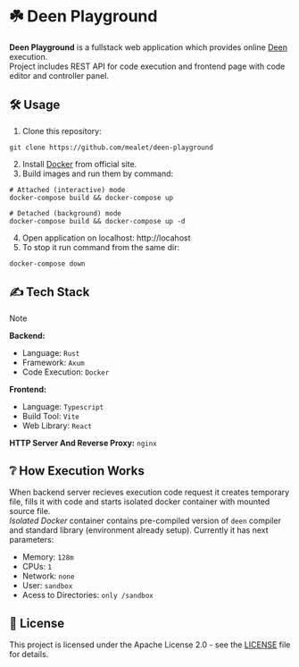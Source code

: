 # ☘️ Deen Playground
**Deen Playground** is a fullstack web application which provides online [Deen](https://github.com/mealet/deen) execution. <br/>
Project includes REST API for code execution and frontend page with code editor and controller panel.

## 🛠️ Usage
1. Clone this repository:
```
git clone https://github.com/mealet/deen-playground
```
2. Install [Docker](https://www.docker.com/) from official site.
3. Build images and run them by command:
```command
# Attached (interactive) mode
docker-compose build && docker-compose up

# Detached (background) mode
docker-compose build && docker-compose up -d
```
4. Open application on localhost: http://locahost
5. To stop it run command from the same dir:
```
docker-compose down
```

## ✍️ Tech Stack
> [!NOTE]
> **Backend:**
> - Language: `Rust`
> - Framework: `Axum`
> - Code Execution: `Docker`
>
> **Frontend:**
> - Language: `Typescript`
> - Build Tool: `Vite`
> - Web Library: `React`
>
> **HTTP Server And Reverse Proxy:** `nginx`

## ❔ How Execution Works
When backend server recieves execution code request it creates temporary file, fills it with code and starts isolated docker container with mounted source file. <br/>
_Isolated Docker_ container contains pre-compiled version of `deen` compiler and standard library (environment already setup). Currently it has next parameters:
- Memory: `128m`
- CPUs: `1`
- Network: `none`
- User: `sandbox`
- Acess to Directories: `only /sandbox`

## 👮 License
This project is licensed under the Apache License 2.0 - see the [LICENSE](LICENSE) file for details.

